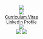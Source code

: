 <div align="center">
<img src="https://capsule-render.vercel.app/api?type=soft&color=0:F2F7F2,100:CAF1CA&height=40&section=header&text=Iain%20Hoolahan&fontSize=25&fontColor=0366d6&fontAlignY=57" href="https://github.com/HOOLAHAN/CV"/>
</div>

<div align="center">
<a href="https://github.com/HOOLAHAN/CV"><img src="https://capsule-render.vercel.app/api?type=soft&color=0:F2F7F2,100:CAF1CA&height=40&section=header&text=Curriculum%20Vitae&fontSize=25&fontColor=0366d6&fontAlignY=57"/></a>
</div>

<div align="center">
<a href="https://github.com/HOOLAHAN/CV">Curriculum Vitae</a>
</div> 

<div align="center">
<a href="https://www.linkedin.com/in/iain-hoolahan-a51a41b8/">LinkedIn Profile</a>
</div> 

<div align="center">
  <img src="http://github-profile-summary-cards.vercel.app/api/cards/profile-details?username=HOOLAHAN&theme=github"/>
</div>

<div align="center">
  <img src="http://github-profile-summary-cards.vercel.app/api/cards/most-commit-language?username=HOOLAHAN&theme=github"/>
  <img src="http://github-profile-summary-cards.vercel.app/api/cards/repos-per-language?username=HOOLAHAN&theme=github"/>
</div>
